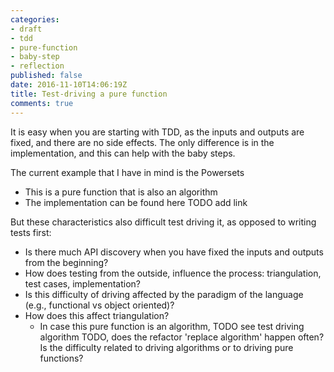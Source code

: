 ```yaml
---
categories:
- draft
- tdd
- pure-function
- baby-step
- reflection
published: false
date: 2016-11-10T14:06:19Z
title: Test-driving a pure function
comments: true
---
```


It is easy when you are starting with TDD, as the inputs and outputs are fixed, and there are no side effects. The only difference is in the implementation, and this can help with the baby steps. 

The current example that I have in mind is the Powersets 

  - This is a pure function that is also an algorithm
  - The implementation can be found here TODO add link 

But these characteristics also difficult test driving it, as opposed to writing tests first:

  - Is there much API discovery when you have fixed the inputs and outputs from the beginning?
  - How does testing from the outside, influence the process: triangulation, test cases, implementation?
  - Is this difficulty of driving affected by the paradigm of the language (e.g., functional vs object oriented)?
  - How does this affect triangulation?
    - In case this pure function is an algorithm, TODO see test driving algorithm TODO, does the refactor 'replace algorithm' happen often? Is the difficulty related to driving algorithms or to driving pure functions?




